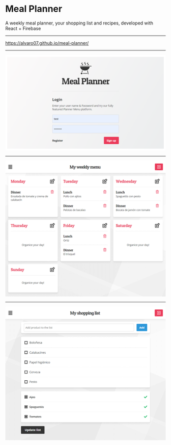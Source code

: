 # Meal Planner

A weekly meal planner, your shopping list and recipes, developed with React + Firebase

---

https://alvaro07.github.io/meal-planner/

---

![alt text](meal-planner-login.png "login")

---

![alt text](meal-planner.png "Dashboard")

---

![alt text](meal-planner-02.png "Shopping list")
